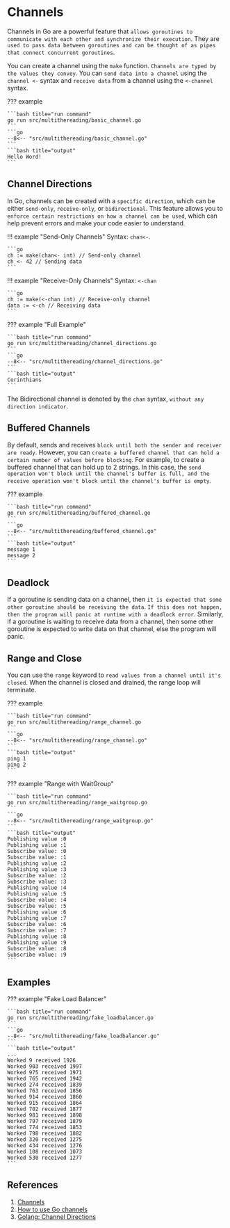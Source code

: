 # Channels

Channels in Go are a powerful feature that `allows goroutines to communicate with each other and synchronize their execution`. They are `used to pass data between goroutines and can be thought of as pipes that connect concurrent goroutines`.

You can create a channel using the `make` function. `Channels are typed by the values they convey`. You can `send data into a channel` using the `channel <-` syntax and `receive data` from a channel using the `<-channel` syntax.

??? example

    ```bash title="run command"
    go run src/multithereading/basic_channel.go
    ```
    ```go
    --8<-- "src/multithereading/basic_channel.go"
    ```
    ```bash title="output"
    Hello Word!
    ```

## Channel Directions

In Go, channels can be created with a `specific direction`, which can be either `send-only`, `receive-only`, or `bidirectional`. This feature allows you to `enforce certain restrictions on how a channel can be used`, which can help prevent errors and make your code easier to understand.

!!! example "Send-Only Channels"
    Syntax: `chan<-`.

    ```go
    ch := make(chan<- int) // Send-only channel
    ch <- 42 // Sending data
    ```

!!! example "Receive-Only Channels"
    Syntax: `<-chan`

    ```go
    ch := make(<-chan int) // Receive-only channel
    data := <-ch // Receiving data
    ```

??? example "Full Example"

    ```bash title="run command"
    go run src/multithereading/channel_directions.go
    ```
    ```go
    --8<-- "src/multithereading/channel_directions.go"
    ```
    ```bash title="output"
    Corinthians
    ```

The Bidirectional channel is denoted by the `chan` syntax, `without any direction indicator`.

## Buffered Channels

By default, sends and receives `block until both the sender and receiver are ready`. However, you can `create a buffered channel that can hold a certain number of values before blocking`. For example, to create a buffered channel that can hold up to 2 strings. In this case, the `send operation won't block until the channel's buffer is full, and the receive operation won't block until the channel's buffer is empty`.

??? example

    ```bash title="run command"
    go run src/multithereading/buffered_channel.go
    ```
    ```go
    --8<-- "src/multithereading/buffered_channel.go"
    ```
    ```bash title="output"
    message 1
    message 2
    ```

## Deadlock

If a goroutine is sending data on a channel, then `it is expected that some other goroutine should be receiving the data`. `If this does not happen, then the program will panic at runtime with a deadlock error`. Similarly, if a goroutine is waiting to receive data from a channel, then some other goroutine is expected to write data on that channel, else the program will panic.

## Range and Close

You can use the `range` keyword to `read values from a channel until it's closed`. When the channel is closed and drained, the range loop will terminate.

??? example

    ```bash title="run command"
    go run src/multithereading/range_channel.go
    ```
    ```go
    --8<-- "src/multithereading/range_channel.go"
    ```
    ```bash title="output"
    ping 1
    ping 2
    ```

??? example "Range with WaitGroup"

    ```bash title="run command"
    go run src/multithereading/range_waitgroup.go
    ```
    ```go
    --8<-- "src/multithereading/range_waitgroup.go"
    ```
    ```bash title="output"
    Publishing value :0
    Publishing value :1
    Subscribe value: :0
    Subscribe value: :1
    Publishing value :2
    Publishing value :3
    Subscribe value: :2
    Subscribe value: :3
    Publishing value :4
    Publishing value :5
    Subscribe value: :4
    Subscribe value: :5
    Publishing value :6
    Publishing value :7
    Subscribe value: :6
    Subscribe value: :7
    Publishing value :8
    Publishing value :9
    Subscribe value: :8
    Subscribe value: :9
    ```

## Examples

??? example "Fake Load Balancer"

    ```bash title="run command"
    go run src/multithereading/fake_loadbalancer.go
    ```
    ```go
    --8<-- "src/multithereading/fake_loadbalancer.go"
    ```
    ```bash title="output"
    ...
    Worked 9 received 1926
    Worked 903 received 1997
    Worked 975 received 1971
    Worked 765 received 1942
    Worked 274 received 1839
    Worked 763 received 1856
    Worked 914 received 1860
    Worked 915 received 1864
    Worked 702 received 1877
    Worked 981 received 1898
    Worked 797 received 1879
    Worked 774 received 1853
    Worked 798 received 1882
    Worked 320 received 1275
    Worked 434 received 1276
    Worked 108 received 1073
    Worked 530 received 1277
    ```

## References

1. [Channels](https://golangbot.com/channels/)
1. [How to use Go channels](https://blog.logrocket.com/how-use-go-channels/)
1. [Golang: Channel Directions](https://towardsdev.com/golang-channel-directions-607637e9edac)
